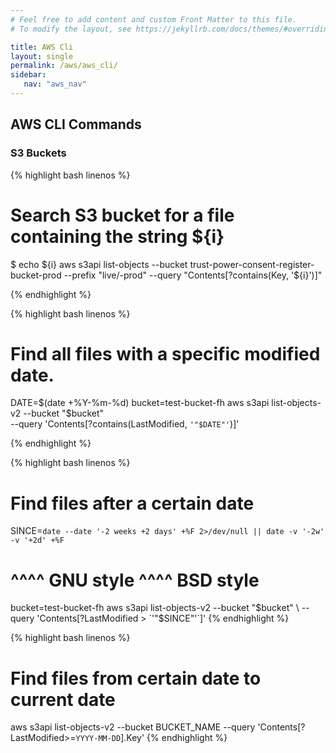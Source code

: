 ```yaml
---
# Feel free to add content and custom Front Matter to this file.
# To modify the layout, see https://jekyllrb.com/docs/themes/#overriding-theme-defaults

title: AWS Cli
layout: single
permalink: /aws/aws_cli/
sidebar:
   nav: "aws_nav"
---
```

## AWS CLI Commands
### S3 Buckets


{% highlight bash linenos %}
# Search S3 bucket for a file containing the string ${i}
$ echo ${i}
        aws s3api list-objects --bucket trust-power-consent-register-bucket-prod --prefix "live/-prod" --query "Contents[?contains(Key, '${i}')]" 

{% endhighlight %}

{% highlight bash linenos %}
# Find all files with a specific modified date.
DATE=$(date +%Y-%m-%d)
bucket=test-bucket-fh
aws s3api list-objects-v2 --bucket "$bucket" \
    --query 'Contents[?contains(LastModified, `'"$DATE"'`)]'

{% endhighlight %}

{% highlight bash linenos %}
# Find files after a certain date
SINCE=`date --date '-2 weeks +2 days' +%F 2>/dev/null || date -v '-2w' -v '+2d' +%F`
#      ^^^^ GNU style                                    ^^^^ BSD style
bucket=test-bucket-fh
aws s3api list-objects-v2 --bucket "$bucket" \
    --query 'Contents[?LastModified > `'"$SINCE"'`]'
{% endhighlight %}


{% highlight bash linenos %}
# Find files from certain date to current date
aws s3api list-objects-v2 --bucket BUCKET_NAME  --query 'Contents[?LastModified>=`YYYY-MM-DD`].Key'
{% endhighlight %}
